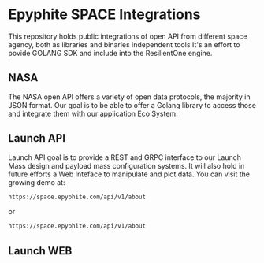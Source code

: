 # Epyphite SPACE Integrations

This repository holds public integrations of open API from different space agency, both as libraries and binaries independent tools
It's an effort to povide GOLANG SDK and include into the ResilientOne engine.

## NASA

The NASA open API offers a variety of open data protocols, the majority in JSON format.
Our goal is to be able to offer a Golang library to access those and integrate them with our application Eco System.

## Launch API

Launch API goal is to provide a REST and GRPC interface to our Launch Mass design and payload mass configuration systems.
It will also hold in future efforts a Web Inteface to manipulate and plot data.
You can visit the growing demo at:

```bash
https://space.epyphite.com/api/v1/about
```

or

```bash
https://space.epyphite.com/api/v1/about
```


## Launch WEB
